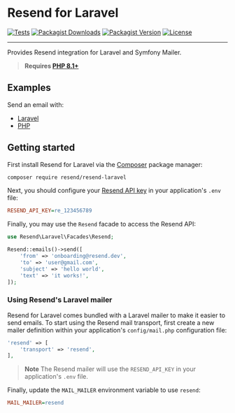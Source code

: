 # Resend for Laravel

[![Tests](https://img.shields.io/github/actions/workflow/status/resendlabs/resend-laravel/tests.yml?label=tests&style=for-the-badge&labelColor=000000)](https://github.com/resendlabs/resend-laravel/actions/workflows/tests.yml)
[![Packagist Downloads](https://img.shields.io/packagist/dt/resend/resend-laravel?style=for-the-badge&labelColor=000000)](https://packagist.org/packages/resend/resend-laravel)
[![Packagist Version](https://img.shields.io/packagist/v/resend/resend-laravel?style=for-the-badge&labelColor=000000)](https://packagist.org/packages/resend/resend-laravel)
[![License](https://img.shields.io/github/license/resendlabs/resend-laravel?color=9cf&style=for-the-badge&labelColor=000000)](https://github.com/resendlabs/resend-laravel/blob/main/LICENSE)

---

Provides Resend integration for Laravel and Symfony Mailer.

> **Requires [PHP 8.1+](https://php.net/releases/)**

## Examples

Send an email with:

* [Laravel](https://github.com/resendlabs/resend-laravel-example)
* [PHP](https://github.com/resendlabs/resend-php-example)

## Getting started

First install Resend for Laravel via the [Composer](https://getcomposer.org/) package manager:

```bash
composer require resend/resend-laravel
```

Next, you should configure your [Resend API key](https://resend.com/api-keys) in your application's `.env` file:

```ini
RESEND_API_KEY=re_123456789
```

Finally, you may use the `Resend` facade to access the Resend API:

```php
use Resend\Laravel\Facades\Resend;

Resend::emails()->send([
    'from' => 'onboarding@resend.dev',
    'to' => 'user@gmail.com',
    'subject' => 'hello world',
    'text' => 'it works!',
]);
```

### Using Resend's Laravel mailer

Resend for Laravel comes bundled with a Laravel mailer to make it easier to send emails. To start using the Resend mail transport, first create a new mailer definition within your application's `config/mail.php` configuration file:

```php
'resend' => [
    'transport' => 'resend',
],
```

> **Note**
> The Resend mailer will use the `RESEND_API_KEY` in your application's `.env` file.

Finally, update the `MAIL_MAILER` environment variable to use `resend`:

```ini
MAIL_MAILER=resend
```
